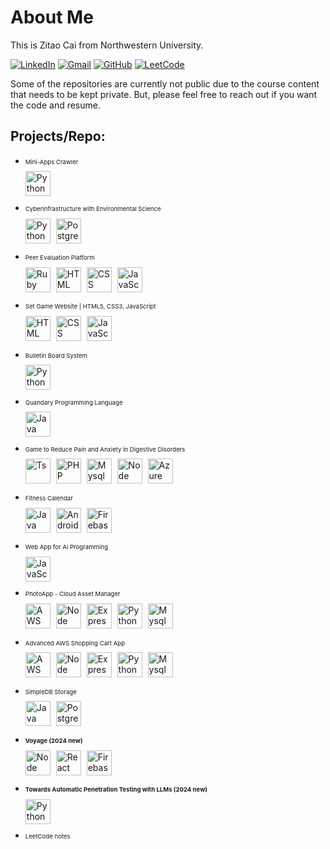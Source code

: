 <h1>About Me</h1>

<p>This is Zitao Cai from Northwestern University.</p>

[![LinkedIn](https://img.shields.io/badge/linkedin-%230077B5.svg?style=for-the-badge&logo=linkedin&logoColor=white)](https://www.linkedin.com/in/zitaocai)
[![Gmail](https://img.shields.io/badge/Gmail-D14836?style=for-the-badge&logo=gmail&logoColor=white)](mailto:jerrychoiczt@gmail.com)
[![GitHub](https://img.shields.io/badge/github-%23121011.svg?style=for-the-badge&logo=github&logoColor=white)](https://github.com/CztCFfSNI)
[![LeetCode](https://img.shields.io/badge/LeetCode-000000?style=for-the-badge&logo=LeetCode&logoColor=#d16c06)](https://leetcode.com/CztCFfSNI/)

<p>Some of the repositories are currently not public due to the course content that needs to be kept private. But, please feel free to reach out if you want the code and resume. </p>

<h2>Projects/Repo:</h2>

<ul>
  <li>
    <p style="font-size:1vw">Mini-Apps Crawler</p> 
    <img class="skill-icon" src="https://skillicons.dev/icons?i=py" alt="Python">
  </li>
  <li>
    <p style="font-size:1vw">Cyberinfrastructure with Environmental Science</p>
    <img class="skill-icon" src="https://skillicons.dev/icons?i=py" alt="Python">
    <img class="skill-icon" src="https://skillicons.dev/icons?i=postgres" alt="PostgreSQL">
  </li>
  <li>
    <p style="font-size:1vw">Peer Evaluation Platform</p>
    <img class="skill-icon" src="https://skillicons.dev/icons?i=ruby" alt="Ruby">
    <img class="skill-icon" src="https://skillicons.dev/icons?i=html" alt="HTML">
    <img class="skill-icon" src="https://skillicons.dev/icons?i=css" alt="CSS">
    <img class="skill-icon" src="https://skillicons.dev/icons?i=js" alt="JavaScript">
  </li>
  <li><p style="font-size:1vw">Set Game Website | HTML5, CSS3, JavaScript</p>
    <img class="skill-icon" src="https://skillicons.dev/icons?i=html" alt="HTML">
    <img class="skill-icon" src="https://skillicons.dev/icons?i=css" alt="CSS">
    <img class="skill-icon" src="https://skillicons.dev/icons?i=js" alt="JavaScript">
  </li>
  <li><p style="font-size:1vw">Bulletin Board System</p>
    <img class="skill-icon" src="https://skillicons.dev/icons?i=py" alt="Python">
  </li>
  <li><p style="font-size:1vw">Quandary Programming Language</P>
    <img class="skill-icon" src="https://skillicons.dev/icons?i=java" alt="Java"></li>
  <li><p style="font-size:1vw">Game to Reduce Pain and Anxiety in Digestive Disorders</p>
    <img class="skill-icon" src="https://skillicons.dev/icons?i=ts" alt="Ts">
    <img class="skill-icon" src="https://skillicons.dev/icons?i=php" alt="PHP">
    <img class="skill-icon" src="https://skillicons.dev/icons?i=mysql" alt="Mysql">
    <img class="skill-icon" src="https://skillicons.dev/icons?i=nodejs" alt="Node">
    <img class="skill-icon" src="https://skillicons.dev/icons?i=azure" alt="Azure">
  </li>
  <li><p style="font-size:1vw">Fitness Calendar</p>
    <img class="skill-icon" src="https://skillicons.dev/icons?i=java" alt="Java">
    <img class="skill-icon" src="https://skillicons.dev/icons?i=androidstudio" alt="Android">
    <img class="skill-icon" src="https://skillicons.dev/icons?i=firebase" alt="Firebase">
  </li>
  <li><p style="font-size:1vw">Web App for Al Programming</p>
    <img class="skill-icon" src="https://skillicons.dev/icons?i=js" alt="JavaScript">
  </li>
  <li><p style="font-size:1vw">PhotoApp - Cloud Asset Manager</p>
    <img class="skill-icon" src="https://skillicons.dev/icons?i=aws" alt="AWS">
    <img class="skill-icon" src="https://skillicons.dev/icons?i=nodejs" alt="Node">
    <img class="skill-icon" src="https://skillicons.dev/icons?i=express" alt="Express">
    <img class="skill-icon" src="https://skillicons.dev/icons?i=py" alt="Python">
    <img class="skill-icon" src="https://skillicons.dev/icons?i=mysql" alt="Mysql">
  </li>
  <li><p style="font-size:1vw">Advanced AWS Shopping Cart App</p>
    <img class="skill-icon" src="https://skillicons.dev/icons?i=aws" alt="AWS">
    <img class="skill-icon" src="https://skillicons.dev/icons?i=nodejs" alt="Node">
    <img class="skill-icon" src="https://skillicons.dev/icons?i=express" alt="Express">
    <img class="skill-icon" src="https://skillicons.dev/icons?i=py" alt="Python">
    <img class="skill-icon" src="https://skillicons.dev/icons?i=mysql" alt="Mysql">
  </li>
  <li><p style="font-size:1vw">SimpleDB Storage</P>
    <img class="skill-icon" src="https://skillicons.dev/icons?i=java" alt="Java">
    <img class="skill-icon" src="https://skillicons.dev/icons?i=postgres" alt="PostgreSQL">
  </li>
  <li><p style="font-size:1vw"><b>Voyage (2024 new)</b></p>
    <img class="skill-icon" src="https://skillicons.dev/icons?i=nodejs" alt="Node">
    <img class="skill-icon" src="https://skillicons.dev/icons?i=react" alt="React">
    <img class="skill-icon" src="https://skillicons.dev/icons?i=firebase" alt="Firebase">
  </li>
  <li><p style="font-size:1vw"><b>Towards Automatic Penetration Testing with LLMs (2024 new)</b></p>
    <img class="skill-icon" src="https://skillicons.dev/icons?i=py" alt="Python">
  </li>
  <li><p style="font-size:1vw">LeetCode notes</li>
</ul>

<style>
  .skill-icon {
    width: 40px;
    height: 40px;
    margin-right: 5px; /* Adjust the right margin as needed */
  }
</style>

<!-- ### 1. Mini-Apps Crawler | Python

### 2. Cyberinfrastructure with Environmental Science | Python, PostgreSQL

### 3. Peer Evaluation Platform | Ruby on Rails, HTML5, CSS3, JavaScript

### 4. Set Game Website | HTML5, CSS3, JavaScript

### 5. Bulletin Board System | Python

### 6. Quandary Programming Language | Java

### 7. Game to Reduce Pain and Anxiety in Digestive Disorders | Typescript, PHP, MySql, Node.js

### 8. Fitness Calendar | Java, Android Studio, Firebase

### 9. Web App for Al Programming | Javascript

### 10. PhotoApp - Cloud Asset Manager | AWS, Node.js, Express.js, Python, MySQL

### 11. Advanced AWS Shopping Cart App | AWS, Node.js, Express.js, Python, MySQL

### 12. SimpleDB Storage | Java

### 13. Voyage (2024 new) | Node.js, React, Firebase

### 14. Towards Automatic Penetration Testing with LLMs (2024 new) | Python

### 15. LeetCode notes -->
